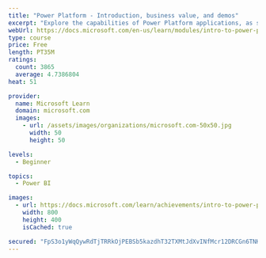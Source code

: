 ```yaml
---
title: "Power Platform - Introduction, business value, and demos"
excerpt: "Explore the capabilities of Power Platform applications, as seen in demonstrations and customer case studies."
webUrl: https://docs.microsoft.com/en-us/learn/modules/intro-to-power-platform-mba/
type: course
price: Free
length: PT35M
ratings:
  count: 3865
  average: 4.7386804
heat: 51

provider:
  name: Microsoft Learn
  domain: microsoft.com
  images:
    - url: /assets/images/organizations/microsoft.com-50x50.jpg
      width: 50
      height: 50

levels:
  - Beginner

topics:
  - Power BI

images:
  - url: https://docs.microsoft.com/learn/achievements/intro-to-power-platform-social.png
    width: 800
    height: 400
    isCached: true

secured: "FpS3o1yWqQywRdTjTRRkOjPEBSb5kazdhT32TXMtJdXvINfMcr12DRCGn6TNKDFqNXavuTITlgMWO/ZRryGNmEGK1ZeFnE/GwFXQtz2vvrJ+gM1XGYNn+beEjl7UhH0cavsOKxbLkl63WqSpoFJhr4rN/9lE3qOiXiYcpVkeeTCXt7gANIkbGQW4jsxF/f9RF7WDq9WaYnJ7Agd793PvSFi3/50o4Dk2/27dFTXPrSTTj76wlwQxoaViItR2UrxaFGvhgrX+HOavJDUQCc5orLxtHlEL08va5b8oWRiWFTEl32VArlZjSFE4M76x4WbJkHqRW36bIP6pNwfJ4Z39q/Mo7LfkmPM0cXRsOMTYs/zGv274dqYcqLj5cbe5FfwLzyoclgw98KLCJVQ7wPRtYzJglbinxxSJ7RCNZA3knBg=;BS92B+cNsjzqjx2/JUJ9+A=="
---
```


